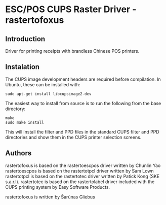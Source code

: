 # ESC/POS CUPS Raster Driver - rastertofoxus

## Introduction

Driver for printing receipts with brandless Chinese POS printers.

## Instalation

The CUPS image development headers are required before compilation. In Ubuntu, these can be installed with:

    sudo apt-get install libcupsimage2-dev

The easiest way to install from source is to run the following from the base directory:

    make
    sudo make install

This will install the filter and PPD files in the standard CUPS filter and PPD directories
and show them in the CUPS printer selection screens.


## Authors

rastertofoxus is based on the rastertoescpos driver written by Chunlin Yao 
rastertoescpos is based on the rastertotpcl driver written by Sam Lown 
rastertotpcl is based on the rastertotec driver written by Patick Kong (SKE s.a.r.l). 
rastertotec is based on the rastertolabel driver included with the CUPS printing system by Easy Software Products. 

rastertofoxus is written by Šarūnas Gliebus
